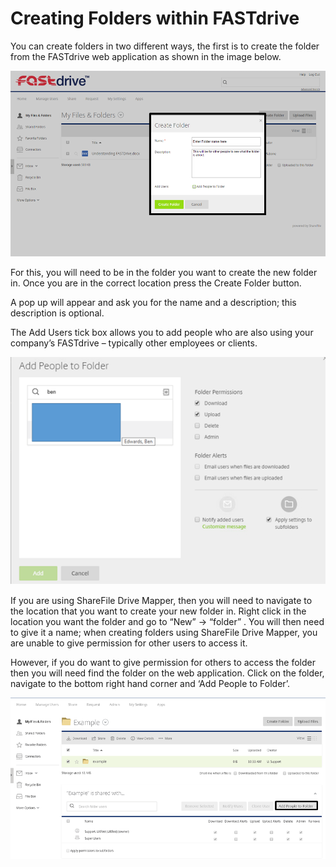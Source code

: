 # Creating Folders within FASTdrive

You can create folders in two different ways, the first is to create the folder from the FASTdrive web application as shown in the image below.

![Image5](files/Image5.PNG)

For this, you will need to be in the folder you want to create the new folder in. Once you are in the correct location press the Create Folder button.

A pop up will appear and ask you for the name and a description; this description is optional.  

The Add Users tick box allows you to add people who are also using your company’s FASTdrive – typically other employees or clients.

![Image6](files/Image6.PNG)

If you are using ShareFile Drive Mapper, then you will need to navigate to the location that you want to create your new folder in. Right click in the location you want the folder and go to “New” -> “folder” . You will then need to give it a name; when creating folders using ShareFile Drive Mapper, you are unable to give permission for other users to access it.

However, if you do want to give permission for others to access the folder then you will need find the folder on the web application. Click on the folder,  navigate  to the bottom right hand corner and ‘Add People to Folder’.

![Image7](files/Image7.PNG)
